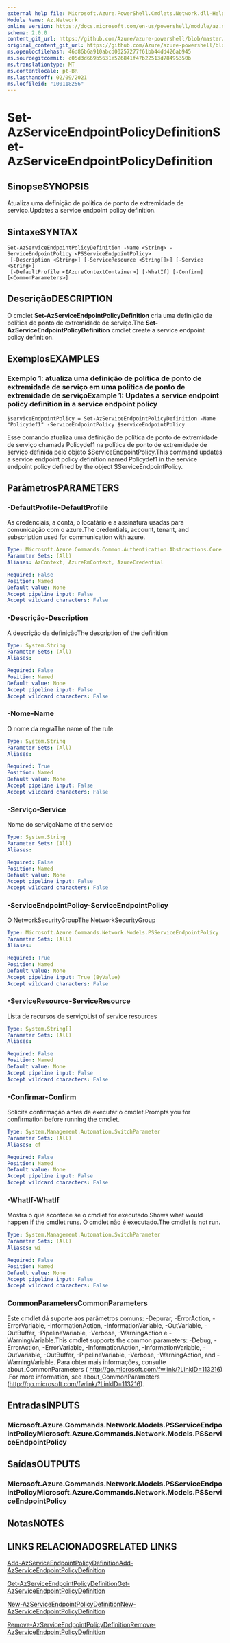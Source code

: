 ```yaml
---
external help file: Microsoft.Azure.PowerShell.Cmdlets.Network.dll-Help.xml
Module Name: Az.Network
online version: https://docs.microsoft.com/en-us/powershell/module/az.network/set-azserviceendpointpolicydefinition
schema: 2.0.0
content_git_url: https://github.com/Azure/azure-powershell/blob/master/src/Network/Network/help/Set-AzServiceEndpointPolicyDefinition.md
original_content_git_url: https://github.com/Azure/azure-powershell/blob/master/src/Network/Network/help/Set-AzServiceEndpointPolicyDefinition.md
ms.openlocfilehash: 46d86b6a910abcd00257277f61bb44dd426ab945
ms.sourcegitcommit: c05d3d669b5631e526841f47b22513d78495350b
ms.translationtype: MT
ms.contentlocale: pt-BR
ms.lasthandoff: 02/09/2021
ms.locfileid: "100118256"
---
```

# <span data-ttu-id="c1bc9-101">Set-AzServiceEndpointPolicyDefinition</span><span class="sxs-lookup"><span data-stu-id="c1bc9-101">Set-AzServiceEndpointPolicyDefinition</span></span>

## <span data-ttu-id="c1bc9-102">Sinopse</span><span class="sxs-lookup"><span data-stu-id="c1bc9-102">SYNOPSIS</span></span>
<span data-ttu-id="c1bc9-103">Atualiza uma definição de política de ponto de extremidade de serviço.</span><span class="sxs-lookup"><span data-stu-id="c1bc9-103">Updates a service endpoint policy definition.</span></span>

## <span data-ttu-id="c1bc9-104">Sintaxe</span><span class="sxs-lookup"><span data-stu-id="c1bc9-104">SYNTAX</span></span>

```
Set-AzServiceEndpointPolicyDefinition -Name <String> -ServiceEndpointPolicy <PSServiceEndpointPolicy>
 [-Description <String>] [-ServiceResource <String[]>] [-Service <String>]
 [-DefaultProfile <IAzureContextContainer>] [-WhatIf] [-Confirm] [<CommonParameters>]
```

## <span data-ttu-id="c1bc9-105">Descrição</span><span class="sxs-lookup"><span data-stu-id="c1bc9-105">DESCRIPTION</span></span>
<span data-ttu-id="c1bc9-106">O cmdlet **Set-AzServiceEndpointPolicyDefinition** cria uma definição de política de ponto de extremidade de serviço.</span><span class="sxs-lookup"><span data-stu-id="c1bc9-106">The **Set-AzServiceEndpointPolicyDefinition** cmdlet create a service endpoint policy definition.</span></span>

## <span data-ttu-id="c1bc9-107">Exemplos</span><span class="sxs-lookup"><span data-stu-id="c1bc9-107">EXAMPLES</span></span>

### <span data-ttu-id="c1bc9-108">Exemplo 1: atualiza uma definição de política de ponto de extremidade de serviço em uma política de ponto de extremidade de serviço</span><span class="sxs-lookup"><span data-stu-id="c1bc9-108">Example 1: Updates a service endpoint policy definition in a service endpoint policy</span></span>
```
$serviceEndpointPolicy = Set-AzServiceEndpointPolicyDefinition -Name "Policydef1" -ServiceEndpointPolicy $serviceEndpointPolicy
```

<span data-ttu-id="c1bc9-109">Esse comando atualiza uma definição de política de ponto de extremidade de serviço chamada Policydef1 na política de ponto de extremidade de serviço definida pelo objeto $ServiceEndpointPolicy.</span><span class="sxs-lookup"><span data-stu-id="c1bc9-109">This command updates a service endpoint policy definition named Policydef1 in the service endpoint policy defined by the object $ServiceEndpointPolicy.</span></span>

## <span data-ttu-id="c1bc9-110">Parâmetros</span><span class="sxs-lookup"><span data-stu-id="c1bc9-110">PARAMETERS</span></span>

### <span data-ttu-id="c1bc9-111">-DefaultProfile</span><span class="sxs-lookup"><span data-stu-id="c1bc9-111">-DefaultProfile</span></span>
<span data-ttu-id="c1bc9-112">As credenciais, a conta, o locatário e a assinatura usadas para comunicação com o azure.</span><span class="sxs-lookup"><span data-stu-id="c1bc9-112">The credentials, account, tenant, and subscription used for communication with azure.</span></span>

```yaml
Type: Microsoft.Azure.Commands.Common.Authentication.Abstractions.Core.IAzureContextContainer
Parameter Sets: (All)
Aliases: AzContext, AzureRmContext, AzureCredential

Required: False
Position: Named
Default value: None
Accept pipeline input: False
Accept wildcard characters: False
```

### <span data-ttu-id="c1bc9-113">-Descrição</span><span class="sxs-lookup"><span data-stu-id="c1bc9-113">-Description</span></span>
<span data-ttu-id="c1bc9-114">A descrição da definição</span><span class="sxs-lookup"><span data-stu-id="c1bc9-114">The description of the definition</span></span>

```yaml
Type: System.String
Parameter Sets: (All)
Aliases:

Required: False
Position: Named
Default value: None
Accept pipeline input: False
Accept wildcard characters: False
```

### <span data-ttu-id="c1bc9-115">-Nome</span><span class="sxs-lookup"><span data-stu-id="c1bc9-115">-Name</span></span>
<span data-ttu-id="c1bc9-116">O nome da regra</span><span class="sxs-lookup"><span data-stu-id="c1bc9-116">The name of the rule</span></span>

```yaml
Type: System.String
Parameter Sets: (All)
Aliases:

Required: True
Position: Named
Default value: None
Accept pipeline input: False
Accept wildcard characters: False
```

### <span data-ttu-id="c1bc9-117">-Serviço</span><span class="sxs-lookup"><span data-stu-id="c1bc9-117">-Service</span></span>
<span data-ttu-id="c1bc9-118">Nome do serviço</span><span class="sxs-lookup"><span data-stu-id="c1bc9-118">Name of the service</span></span>

```yaml
Type: System.String
Parameter Sets: (All)
Aliases:

Required: False
Position: Named
Default value: None
Accept pipeline input: False
Accept wildcard characters: False
```

### <span data-ttu-id="c1bc9-119">-ServiceEndpointPolicy</span><span class="sxs-lookup"><span data-stu-id="c1bc9-119">-ServiceEndpointPolicy</span></span>
<span data-ttu-id="c1bc9-120">O NetworkSecurityGroup</span><span class="sxs-lookup"><span data-stu-id="c1bc9-120">The NetworkSecurityGroup</span></span>

```yaml
Type: Microsoft.Azure.Commands.Network.Models.PSServiceEndpointPolicy
Parameter Sets: (All)
Aliases:

Required: True
Position: Named
Default value: None
Accept pipeline input: True (ByValue)
Accept wildcard characters: False
```

### <span data-ttu-id="c1bc9-121">-ServiceResource</span><span class="sxs-lookup"><span data-stu-id="c1bc9-121">-ServiceResource</span></span>
<span data-ttu-id="c1bc9-122">Lista de recursos de serviço</span><span class="sxs-lookup"><span data-stu-id="c1bc9-122">List of service resources</span></span>

```yaml
Type: System.String[]
Parameter Sets: (All)
Aliases:

Required: False
Position: Named
Default value: None
Accept pipeline input: False
Accept wildcard characters: False
```

### <span data-ttu-id="c1bc9-123">-Confirmar</span><span class="sxs-lookup"><span data-stu-id="c1bc9-123">-Confirm</span></span>
<span data-ttu-id="c1bc9-124">Solicita confirmação antes de executar o cmdlet.</span><span class="sxs-lookup"><span data-stu-id="c1bc9-124">Prompts you for confirmation before running the cmdlet.</span></span>

```yaml
Type: System.Management.Automation.SwitchParameter
Parameter Sets: (All)
Aliases: cf

Required: False
Position: Named
Default value: None
Accept pipeline input: False
Accept wildcard characters: False
```

### <span data-ttu-id="c1bc9-125">-WhatIf</span><span class="sxs-lookup"><span data-stu-id="c1bc9-125">-WhatIf</span></span>
<span data-ttu-id="c1bc9-126">Mostra o que acontece se o cmdlet for executado.</span><span class="sxs-lookup"><span data-stu-id="c1bc9-126">Shows what would happen if the cmdlet runs.</span></span> <span data-ttu-id="c1bc9-127">O cmdlet não é executado.</span><span class="sxs-lookup"><span data-stu-id="c1bc9-127">The cmdlet is not run.</span></span>

```yaml
Type: System.Management.Automation.SwitchParameter
Parameter Sets: (All)
Aliases: wi

Required: False
Position: Named
Default value: None
Accept pipeline input: False
Accept wildcard characters: False
```

### <span data-ttu-id="c1bc9-128">CommonParameters</span><span class="sxs-lookup"><span data-stu-id="c1bc9-128">CommonParameters</span></span>
<span data-ttu-id="c1bc9-129">Este cmdlet dá suporte aos parâmetros comuns: -Depurar, -ErrorAction, -ErrorVariable, -InformationAction, -InformationVariable, -OutVariable, -OutBuffer, -PipelineVariable, -Verbose, -WarningAction e -WarningVariable.</span><span class="sxs-lookup"><span data-stu-id="c1bc9-129">This cmdlet supports the common parameters: -Debug, -ErrorAction, -ErrorVariable, -InformationAction, -InformationVariable, -OutVariable, -OutBuffer, -PipelineVariable, -Verbose, -WarningAction, and -WarningVariable.</span></span> <span data-ttu-id="c1bc9-130">Para obter mais informações, consulte about_CommonParameters ( http://go.microsoft.com/fwlink/?LinkID=113216) .</span><span class="sxs-lookup"><span data-stu-id="c1bc9-130">For more information, see about_CommonParameters (http://go.microsoft.com/fwlink/?LinkID=113216).</span></span>

## <span data-ttu-id="c1bc9-131">Entradas</span><span class="sxs-lookup"><span data-stu-id="c1bc9-131">INPUTS</span></span>

### <span data-ttu-id="c1bc9-132">Microsoft.Azure.Commands.Network.Models.PSServiceEndpointPolicy</span><span class="sxs-lookup"><span data-stu-id="c1bc9-132">Microsoft.Azure.Commands.Network.Models.PSServiceEndpointPolicy</span></span>

## <span data-ttu-id="c1bc9-133">Saídas</span><span class="sxs-lookup"><span data-stu-id="c1bc9-133">OUTPUTS</span></span>

### <span data-ttu-id="c1bc9-134">Microsoft.Azure.Commands.Network.Models.PSServiceEndpointPolicy</span><span class="sxs-lookup"><span data-stu-id="c1bc9-134">Microsoft.Azure.Commands.Network.Models.PSServiceEndpointPolicy</span></span>

## <span data-ttu-id="c1bc9-135">Notas</span><span class="sxs-lookup"><span data-stu-id="c1bc9-135">NOTES</span></span>

## <span data-ttu-id="c1bc9-136">LINKS RELACIONADOS</span><span class="sxs-lookup"><span data-stu-id="c1bc9-136">RELATED LINKS</span></span>

[<span data-ttu-id="c1bc9-137">Add-AzServiceEndpointPolicyDefinition</span><span class="sxs-lookup"><span data-stu-id="c1bc9-137">Add-AzServiceEndpointPolicyDefinition</span></span>](./Add-AzServiceEndpointPolicyDefinition.md)

[<span data-ttu-id="c1bc9-138">Get-AzServiceEndpointPolicyDefinition</span><span class="sxs-lookup"><span data-stu-id="c1bc9-138">Get-AzServiceEndpointPolicyDefinition</span></span>](./Get-AzServiceEndpointPolicyDefinition.md)

[<span data-ttu-id="c1bc9-139">New-AzServiceEndpointPolicyDefinition</span><span class="sxs-lookup"><span data-stu-id="c1bc9-139">New-AzServiceEndpointPolicyDefinition</span></span>](./New-AzServiceEndpointPolicyDefinition.md)

[<span data-ttu-id="c1bc9-140">Remove-AzServiceEndpointPolicyDefinition</span><span class="sxs-lookup"><span data-stu-id="c1bc9-140">Remove-AzServiceEndpointPolicyDefinition</span></span>](./Remove-AzServiceEndpointPolicyDefinition.md)
